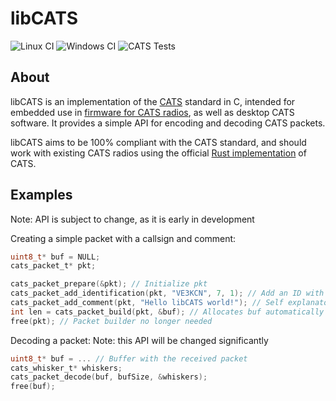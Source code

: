 # libCATS
![Linux CI](https://github.com/CamK06/libCATS/actions/workflows/linux-build.yml/badge.svg)
![Windows CI](https://github.com/CamK06/libCATS/actions/workflows/windows-build.yml/badge.svg)
![CATS Tests](https://github.com/CamK06/libCATS/actions/workflows/cats-tests.yml/badge.svg)

## About

libCATS is an implementation of the [CATS](https://cats.radio/) standard in C, intended for embedded use in [firmware for CATS radios](https://github.com/CamK06/CATS-Firmware), as well as desktop CATS software. It provides a simple API for encoding and decoding CATS packets.

libCATS aims to be 100% compliant with the CATS standard, and should work with existing CATS radios using the official [Rust implementation](https://gitlab.scd31.com/cats/ham-cats) of CATS.

## Examples
Note: API is subject to change, as it is early in development

Creating a simple packet with a callsign and comment:
```c
uint8_t* buf = NULL;
cats_packet_t* pkt;

cats_packet_prepare(&pkt); // Initialize pkt
cats_packet_add_identification(pkt, "VE3KCN", 7, 1); // Add an ID with callsign VE3KCN-7 and a logo of 1
cats_packet_add_comment(pkt, "Hello libCATS world!"); // Self explanatory; Add a comment whisker
int len = cats_packet_build(pkt, &buf); // Allocates buf automatically
free(pkt); // Packet builder no longer needed
```

Decoding a packet:
Note: this API will be changed significantly
```c
uint8_t* buf = ... // Buffer with the received packet
cats_whisker_t* whiskers;
cats_packet_decode(buf, bufSize, &whiskers);
free(buf);
```